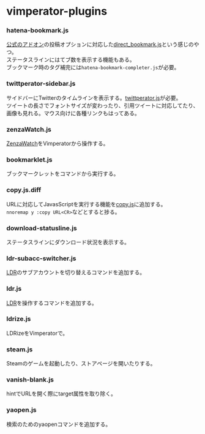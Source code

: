 vimperator-plugins
==================
### hatena-bookmark.js
[公式のアドオン](https://addons.mozilla.org/ja/firefox/addon/hatena-bookmark/)の投稿オプションに対応した[direct\_bookmark.js](https://github.com/vimpr/vimperator-plugins/blob/master/direct_bookmark.js)という感じのやつ。  
ステータスラインにはてブ数を表示する機能もある。  
ブックマーク時のタグ補完には`hatena-bookmark-completer.js`が必要。

### twittperator-sidebar.js
サイドバーにTwitterのタイムラインを表示する。[twittperator.js](https://github.com/vimpr/vimperator-plugins/blob/master/twittperator.js)が必要。  
ツイートの長さでフォントサイズが変わったり、引用ツイートに対応してたり、画像も見れる。マウス向けに各種リンクもはってある。

### zenzaWatch.js
[ZenzaWatch](https://greasyfork.org/ja/scripts/14391-zenzawatch)をVimperatorから操作する。

### bookmarklet.js
ブックマークレットをコマンドから実行する。

### copy.js.diff
URLに対応してJavasScriptを実行する機能を[copy.js](https://github.com/vimpr/vimperator-plugins/blob/master/copy.js)に追加する。  
`nnoremap y :copy URL<CR>`などとすると捗る。

### download-statusline.js
ステータスラインにダウンロード状況を表示する。

### ldr-subacc-switcher.js
[LDR](http://reader.livedoor.com/)のサブアカウントを切り替えるコマンドを追加する。

### ldr.js
[LDR](http://reader.livedoor.com/)を操作するコマンドを追加する。

### ldrize.js
LDRizeをVimperatorで。

### steam.js
Steamのゲームを起動したり、ストアページを開いたりする。

### vanish-blank.js
hintでURLを開く際にtarget属性を取り除く。

### yaopen.js
検索のためのyaopenコマンドを追加する。
